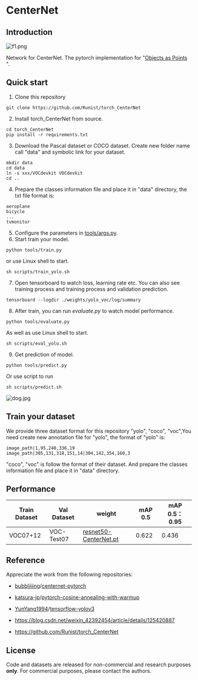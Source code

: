# CenterNet

## Introduction

![f1.png](https://s2.loli.net/2022/04/27/Bv5V7DkbJOxnhGc.png)

Network for CenterNet. The pytorch implementation for "[Objects as Points](https://arxiv.org/abs/1904.07850) ". 

## Quick start

1. Clone this repository

```shell
git clone https://github.com/Runist/torch_CenterNet
```
2. Install torch_CenterNet from source.

```shell
cd torch_CenterNet
pip install -r requirements.txt
```
3. Download the Pascal dataset or COCO dataset. Create new folder name call "data" and symbolic link for your dataset.
```shell
mkdir data
cd data
ln -s xxx/VOCdevkit VOCdevkit
cd ..
```
4. Prepare the classes information file and place it in "data" directory, the txt file format is:
```shell
aeroplane
bicycle
...
tvmonitor
```
5. Configure the parameters in [tools/args.py](https://github.com/Runist/torch_CenterNet/blob/master/tools/args.py).
6. Start train your model.

```shell
python tools/train.py
```
or use Linux shell to start.
```shell
sh scripts/train_yolo.sh
```
7. Open tensorboard to watch loss, learning rate etc. You can also see training process and training process and validation prediction.

```shell
tensorboard --logdir ./weights/yolo_voc/log/summary
```

8. After train, you can run *evaluate.py* to watch model performance.

```shell
python tools/evaluate.py
```
As well as use Linux shell to start.
```shell
sh scripts/eval_yolo.sh
```
9. Get prediction of model.

```shell
python tools/predict.py
```

Or use script to run

```shell
sh scripts/predict.sh
```

![dog.jpg](https://s2.loli.net/2022/06/21/RM9fQGgKwumy8is.jpg)

## Train your dataset

We provide three dataset format for this repository "yolo", "coco", "voc",You need create new annotation file for "yolo", the format of "yolo" is:

```shell
image_path|1,95,240,336,19
image_path|305,131,318,151,14|304,142,354,160,3
```

"coco", "voc" is  follow the format of their dataset. And prepare the classes information file and place it in "data" directory.

## Performance

| Train Dataset | Val Dataset | weight                                                       | mAP 0.5 | mAP 0.5：0.95 |
| ------------- | ----------- | ------------------------------------------------------------ | ------- | ------------- |
| VOC07+12      | VOC-Test07  | [resnet50-CenterNet.pt](https://github.com/Runist/torch_CenterNet/releases/download/v1/resnet50-CenterNet.pt) | 0.622   | 0.436         |

## Reference

Appreciate the work from the following repositories:

- [bubbliiiing](https://github.com/bubbliiiing)/[centernet-pytorch](https://github.com/bubbliiiing/centernet-pytorch)

- [katsura-jp](https://github.com/katsura-jp)/[pytorch-cosine-annealing-with-warmup](https://github.com/katsura-jp/pytorch-cosine-annealing-with-warmup)

- [YunYang1994](https://github.com/YunYang1994)/[tensorflow-yolov3](https://github.com/YunYang1994/tensorflow-yolov3)
- https://blog.csdn.net/weixin_42392454/article/details/125420887
- https://github.com/Runist/torch_CenterNet

## License

Code and datasets are released for non-commercial and research purposes **only**. For commercial purposes, please contact the authors.
